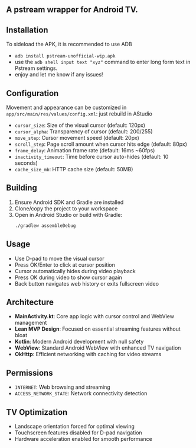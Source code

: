 ## A pstream wrapper for Android TV.

## Installation

To sideload the APK, it is recommended to use ADB

- `adb install pstream-unofficial-wip.apk`
- use the `adb shell input text "xyz"` command to enter long form text in Pstream settings.
- enjoy and let me know if any issues!


## Configuration

Movement and appearance can be customized in `app/src/main/res/values/config.xml`: just rebuild in AStudio

- `cursor_size`: Size of the visual cursor (default: 120px)
- `cursor_alpha`: Transparency of cursor (default: 200/255)
- `move_step`: Cursor movement speed (default: 20px)
- `scroll_step`: Page scroll amount when cursor hits edge (default: 80px)
- `frame_delay`: Animation frame rate (default: 16ms ~60fps)
- `inactivity_timeout`: Time before cursor auto-hides (default: 10 seconds)
- `cache_size_mb`: HTTP cache size (default: 50MB)

## Building

1. Ensure Android SDK and Gradle are installed
2. Clone/copy the project to your workspace
3. Open in Android Studio or build with Gradle:
   ```bash
   ./gradlew assembleDebug
   ```

## Usage

- Use D-pad to move the visual cursor
- Press OK/Enter to click at cursor position
- Cursor automatically hides during video playback
- Press OK during video to show cursor again
- Back button navigates web history or exits fullscreen video

## Architecture

- **MainActivity.kt**: Core app logic with cursor control and WebView management
- **Lean MVP Design**: Focused on essential streaming features without bloat
- **Kotlin**: Modern Android development with null safety
- **WebView**: Standard Android WebView with enhanced TV navigation
- **OkHttp**: Efficient networking with caching for video streams

## Permissions

- `INTERNET`: Web browsing and streaming
- `ACCESS_NETWORK_STATE`: Network connectivity detection

## TV Optimization

- Landscape orientation forced for optimal viewing
- Touchscreen features disabled for D-pad navigation
- Hardware acceleration enabled for smooth performance
